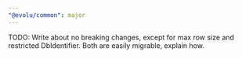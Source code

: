 ```yaml
---
"@evolu/common": major
---
```


TODO: Write about no breaking changes, except for max row size and restricted DbIdentifier. Both are easily migrable, explain how.
